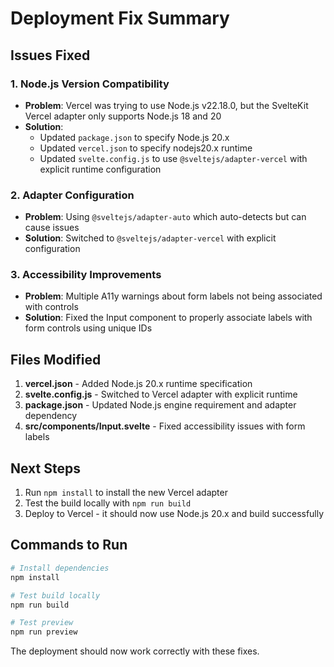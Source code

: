 # Deployment Fix Summary

## Issues Fixed

### 1. Node.js Version Compatibility
- **Problem**: Vercel was trying to use Node.js v22.18.0, but the SvelteKit Vercel adapter only supports Node.js 18 and 20
- **Solution**: 
  - Updated `package.json` to specify Node.js 20.x
  - Updated `vercel.json` to specify nodejs20.x runtime
  - Updated `svelte.config.js` to use `@sveltejs/adapter-vercel` with explicit runtime configuration

### 2. Adapter Configuration
- **Problem**: Using `@sveltejs/adapter-auto` which auto-detects but can cause issues
- **Solution**: Switched to `@sveltejs/adapter-vercel` with explicit configuration

### 3. Accessibility Improvements
- **Problem**: Multiple A11y warnings about form labels not being associated with controls
- **Solution**: Fixed the Input component to properly associate labels with form controls using unique IDs

## Files Modified

1. **vercel.json** - Added Node.js 20.x runtime specification
2. **svelte.config.js** - Switched to Vercel adapter with explicit runtime
3. **package.json** - Updated Node.js engine requirement and adapter dependency
4. **src/components/Input.svelte** - Fixed accessibility issues with form labels

## Next Steps

1. Run `npm install` to install the new Vercel adapter
2. Test the build locally with `npm run build`
3. Deploy to Vercel - it should now use Node.js 20.x and build successfully

## Commands to Run

```bash
# Install dependencies
npm install

# Test build locally
npm run build

# Test preview
npm run preview
```

The deployment should now work correctly with these fixes.
